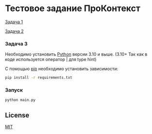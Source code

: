 # Тестовое задание ПроКонтекст

[Задача 1](task1.md)

[Задача 2](task1.md)

### Задача 3

Необходимо установить [Python](https://www.python.org/downloads/) версии 3.10 и выше.
(3.10+ Так как в коде используется оператор | для type hint)

С помощью [pip](https://pip.pypa.io/en/stable/) необходимо установить зависимости:

```bash
pip install -r requirements.txt
```

### Запуск

```bash
python main.py
```

## License

[MIT](https://choosealicense.com/licenses/mit/)